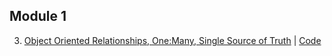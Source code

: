 ## Module 1
3. [Object Oriented Relationships, One:Many, Single Source of Truth](??) | [Code](https://github.com/learn-co-students/web-121117/tree/master/03_oo_relations)
